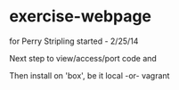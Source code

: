 exercise-webpage
================
for Perry Stripling
started - 2/25/14

Next step to view/access/port code and 

Then install on 'box', be it local -or- vagrant
